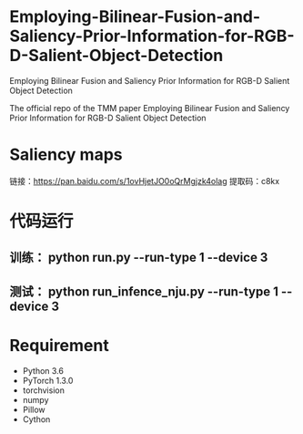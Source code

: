 # Employing-Bilinear-Fusion-and-Saliency-Prior-Information-for-RGB-D-Salient-Object-Detection
Employing Bilinear Fusion and Saliency Prior Information for RGB-D Salient Object Detection


 The official repo of the TMM paper Employing Bilinear Fusion and Saliency Prior Information for RGB-D Salient Object Detection

# Saliency maps
链接：https://pan.baidu.com/s/1ovHjetJO0oQrMgjzk4olag 
提取码：c8kx 


# 代码运行
## 训练： python run.py --run-type 1 --device 3
## 测试： python run_infence_nju.py --run-type 1 --device 3

# Requirement
- Python 3.6
- PyTorch 1.3.0
- torchvision
- numpy
- Pillow
- Cython
